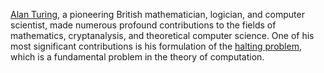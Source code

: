 
[Alan Turing](https://en.wikipedia.org/wiki/Alan_Turing), a pioneering British mathematician, logician, and
computer scientist, made numerous profound contributions to the
fields of mathematics, cryptanalysis, and theoretical computer
science. One of his most significant contributions is his formulation
of the [halting problem](https://en.wikipedia.org/wiki/Halting_problem), which is a fundamental problem in the theory
of computation.
